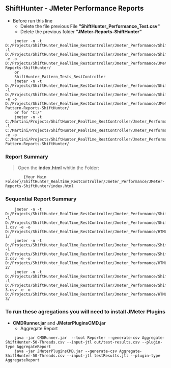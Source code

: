 ## ShiftHunter  - JMeter Performance Reports
* Before run this line
	* Delete the file previous File **"ShiftHunter_Performance_Test.csv"**
	* Delete the previous folder **"JMeter-Reports-ShiftHunter"**
```
	jmeter -n -t D:/Projects/ShiftHunter_RealTime_RestController/Jmeter_Performance/ShiftHunter_Tests_RestController.jmx -l D:/Projects/ShiftHunter_RealTime_RestController/Jmeter_Performance/ShiftHunter_Performance_Test.csv -e -o D:/Projects/ShiftHunter_RealTime_RestController/Jmeter_Performance/JMeter-Reports-ShiftHunter/
	or
	ShiftHunter_Pattern_Tests_RestController
	jmeter -n -t D:/Projects/ShiftHunter_RealTime_RestController/Jmeter_Performance/ShiftHunter_Pattern_Tests_RestController.jmx -l D:/Projects/ShiftHunter_RealTime_RestController/Jmeter_Performance/ShiftHunter_Pattern_Performance_Test.csv -e -o D:/Projects/ShiftHunter_RealTime_RestController/Jmeter_Performance/JMeter-Pattern-Reports-ShiftHunter/
	or for "C:/"
	jmeter -n -t C:/Martini/Projects/ShiftHunter_RealTime_RestController/Jmeter_Performance/ShiftHunter_Pattern_Tests_RestController.jmx -l C:/Martini/Projects/ShiftHunter_RealTime_RestController/Jmeter_Performance/ShiftHunter_Pattern_Performance_Test.csv -e -o C:/Martini/Projects/ShiftHunter_RealTime_RestController/Jmeter_Performance/JMeter-Pattern-Reports-ShiftHunter/

```


### Report Summary
> Open the **index.html** whitin the Folder: 
```
		{Your Main Folder}/ShiftHunter_RealTime_RestController/Jmeter_Performance/JMeter-Reports-ShiftHunter/index.html
```

### Sequential Report Summary
```
	jmeter -n -t D:/Projects/ShiftHunter_RealTime_RestController/Jmeter_Performance/ShiftHunter_Tests_RestController.jmx -l D:/Projects/ShiftHunter_RealTime_RestController/Jmeter_Performance/ShiftHunter_Performance_Test-1.csv -e -o D:/Projects/ShiftHunter_RealTime_RestController/Jmeter_Performance/HTMLReports-1/
	jmeter -n -t D:/Projects/ShiftHunter_RealTime_RestController/Jmeter_Performance/ShiftHunter_Tests_RestController.jmx -l D:/Projects/ShiftHunter_RealTime_RestController/Jmeter_Performance/ShiftHunter_Performance_Test-2.csv -e -o D:/Projects/ShiftHunter_RealTime_RestController/Jmeter_Performance/HTMLReports-2/
	jmeter -n -t D:/Projects/ShiftHunter_RealTime_RestController/Jmeter_Performance/ShiftHunter_Tests_RestController.jmx -l D:/Projects/ShiftHunter_RealTime_RestController/Jmeter_Performance/ShiftHunter_Performance_Test-3.csv -e -o D:/Projects/ShiftHunter_RealTime_RestController/Jmeter_Performance/HTMLReports-3/
```

### To run these agregations you will need to install JMeter Plugins
* **CMDRunner.jar** and  **JMeterPluginsCMD.jar**
	* Aggregate Report
```
	java -jar CMDRunner.jar  --tool Reporter --generate-csv Aggregate-ShiftHunter-50-Threads.csv --input-jtl out/test-results.csv --plugin-type AggregateReport
	java -jar JMeterPluginsCMD.jar --generate-csv Aggregate-ShiftHunter-50-Threads.csv --input-jtl testResults.jtl --plugin-type AggregateReport
```